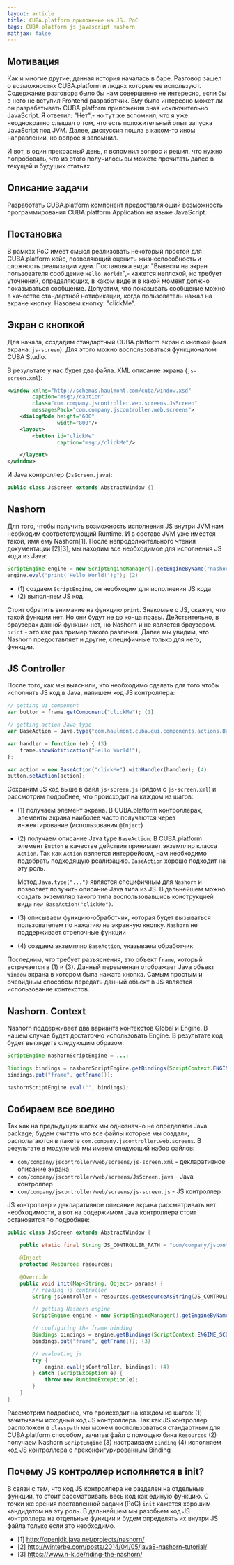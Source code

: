 ```yaml
---
layout: article
title: CUBA.platform приложение на JS. PoC
tags: CUBA.platform js javascript nashorn 
mathjax: false
---
```


## Мотивация
Как и многие другие, данная история началась в баре. Разговор зашел о возможностях CUBA.platform и людях которые ее используют. Содержание разговора было бы нам совершенно не интересно, если бы в него не вступил Frontend разработчик. Ему было интересно может ли он разрабатывать CUBA.platform приложения зная исключительно JavaScript. Я ответил: "Нет",- но тут же вспомнил, что я уже неоднократно слышал о том, что есть положительный опыт запуска JavaScript под JVM. Далее, дискуссия пошла в каком-то ином направлении, но вопрос я запомнил. 

И вот, в один прекрасный день, я вспомнил вопрос и решил, что нужно попробовать, что из этого получилось вы можете прочитать далее в текущей и будущих статьях.

## Описание задачи
Разработать CUBA.platform компонент предоставляющий возможность программирования CUBA.platform Application на языке JavaScript.

<!--more-->

## Постановка
В рамках PoC имеет смысл реализовать некоторый простой для CUBA.platform кейс, позволяющий оценить жизнеспособность и сложность реализации идеи. Постановка вида: "Вывести на экран пользователя сообщение `Hello World!`",- кажется неплохой, но требует уточнений, определяющих, в каком виде и в какой момент должно показываться сообщение. Допустим, что показывать сообщение можно в качестве стандартной нотификации, когда пользователь нажал на экране кнопку. Назовем кнопку: "clickMe".

## Экран с кнопкой
Для начала, создадим стандартный CUBA.platform экран с кнопкой (имя экрана: `js-screen`). Для этого можно воспользоваться функционалом CUBA Studio.

В результате у нас будет два файла. XML описание экрана (`js-screen.xml`):

```xml
<window xmlns="http://schemas.haulmont.com/cuba/window.xsd"
        caption="msg://caption"
        class="com.company.jscontroller.web.screens.JsScreen"
        messagesPack="com.company.jscontroller.web.screens">
    <dialogMode height="600"
                width="800"/>
    <layout>
        <button id="clickMe"
                caption="msg://clickMe"/>

    </layout>
</window>
```

И Java контроллер (`JsScreen.java`):

```java
public class JsScreen extends AbstractWindow {}
```

## Nashorn
Для того, чтобы получить возможность исполнения JS внутри JVM нам необходим соответствующий Runtime. И в составе JVM уже имеется такой, имя ему Nashorn[1].
После непродолжительного чтения документации [2][3], мы находим все необходимое для исполнения JS кода из Java:

```java
ScriptEngine engine = new ScriptEngineManager().getEngineByName("nashorn"); (1)
engine.eval("print('Hello World!');"); (2)
```

* (1) создаем `ScriptEngine`, он необходим для исполнения JS кода
* (2) выполняем JS код.

Стоит обратить внимание на функцию `print`. Знакомые с JS, скажут, что такой функции нет. Но они будут не до конца правы. Действительно, в браузерах данной функции нет, но Nashorn и не является браузером. `print` - это как раз пример такого различия. Далее мы увидим, что Nashorn предоставляет и другие, специфичные только для него, функции.

## JS Controller
После того, как мы выяснили, что необходимо сделать для того чтобы исполнить JS код в Java, напишем код JS контроллера:

```js
// getting ui component
var button = frame.getComponent("clickMe"); (1)

// getting action Java type
var BaseAction = Java.type("com.haulmont.cuba.gui.components.actions.BaseAction"); (2)

var handler = function (e) { (3)
    frame.showNotification("Hello World!");
};

var action = new BaseAction("clickMe").withHandler(handler); (4)
button.setAction(action);
```

Сохраним JS код выше в файл `js-screen.js` (рядом с `js-screen.xml`) и рассмотрим подробнее, что происходит на каждом из шагов:

* (1) получаем элемент экрана. В CUBA.platform контроллерах, элементы экрана наиболее часто получаются через инжектирование (использования `@Inject`)
* (2) получаем описание Java type `BaseAction`. В CUBA.platform элемент `Button` в качестве действия принимает экземпляр класса `Action`. Так как `Action` является интерфейсом, нам необходимо подобрать подходящую реализацию. `BaseAction` хорошо подходит на эту роль.

	Метод `Java.type("...")` является специфичным для `Nashorn` и позволяет получить описание Java типа из JS. В дальнейшем можно создать экземпляр такого типа воспользовавшись конструкцией вида `new BaseAction("clickMe")`.
* (3) описываем функцию-обработчик, которая будет вызываться пользователем по нажатию на экранную кнопку. `Nashorn` не поддерживает стрелочные функции
* (4) создаем экземпляр `BaseAction`, указываем обработчик

Последним, что требует разъяснения, это объект `frame`, который встречается в (1) и (3). Данный переменная отображает Java объект `Window` экрана в котором была нажата кнопка. Самым простым и очевидным способом передать данный объект в JS является использование контекстов.

## Nashorn. Context
Nashorn поддерживает два варианта контекстов Global и Engine. В нашем случае будет достаточно использовать Engine. В результате код будет выглядеть следующим образом:

```java
ScriptEngine nashornScriptEngine = ...;

Bindings bindings = nashornScriptEngine.getBindings(ScriptContext.ENGINE_SCOPE);
bindings.put("frame", getFrame());

nashornScriptEngine.eval("", bindings);
``` 

## Собираем все воедино
Так как на предыдущих шагах мы однозначно не определяли Java package, будем считать что все файлы которые мы создали, располагаются в пакете `com.company.jscontroller.web.screens`. В результате в модуле `web` мы имеем следующий набор файлов:

- `com/company/jscontroller/web/screens/js-screen.xml` - декларативное описание экрана
- `com/company/jscontroller/web/screens/JsScreen.java` - Java контроллер
- `com/company/jscontroller/web/screens/js-screen.js` - JS контроллер

JS контроллер и декларативное описание экрана рассматривать нет необходимости, а вот на содержимом Java контроллера стоит остановится по подробнее:

```java
public class JsScreen extends AbstractWindow {

    public static final String JS_CONTROLLER_PATH = "com/company/jscontroller/web/screens/js-screen.js";

    @Inject
    protected Resources resources;

    @Override
    public void init(Map<String, Object> params) {
        // reading js controller
        String jsController = resources.getResourceAsString(JS_CONTROLLER_PATH); (1)

        // getting Nashorn engine
        ScriptEngine engine = new ScriptEngineManager().getEngineByName("nashorn"); (2)

        // configuring the frame binding
        Bindings bindings = engine.getBindings(ScriptContext.ENGINE_SCOPE);
        bindings.put("frame", getFrame()); (3)

        // evaluating js
        try {
            engine.eval(jsController, bindings); (4)
        } catch (ScriptException e) {
            throw new RuntimeException(e);
        }
    }
}
```

Рассмотрим подробнее, что происходит на каждом из шагов:
(1) зачитываем исходный код JS контроллера. Так как JS контроллер расположен в `classpath` мы можем воспользоваться стандартным для CUBA.platform способом, зачитав файл с помощью бина `Resources`
(2) получаем Nashorn `ScriptEngine`
(3) настраиваем `Binding`
(4) исполняем код JS контроллера с преконфигурированным Binding

## Почему JS контроллер исполняется в init?
В связи с тем, что код JS контроллера не разделен на отдельные функции, то стоит рассматривать весь код как единую функцию. С точки же зрения поставленной задачи (PoC) `init` кажется хорошим кандидатом на эту роль.
В дальнейшем мы разобьем код JS контроллера на отдельные функции и будем определять их внутри JS файла только если это необходимо.

* [1] http://openjdk.java.net/projects/nashorn/
* [2] http://winterbe.com/posts/2014/04/05/java8-nashorn-tutorial/
* [3] https://www.n-k.de/riding-the-nashorn/
